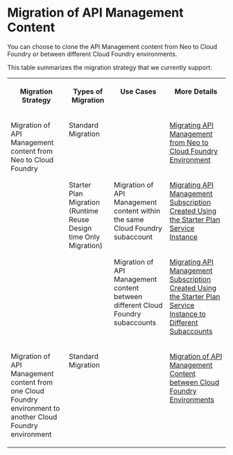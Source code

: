 <!-- loiod66b3e54e1254d35b93e06fbc2d76b1e -->

# Migration of API Management Content

You can choose to clone the API Management content from Neo to Cloud Foundry or between different Cloud Foundry environments.

This table summarizes the migration strategy that we currently support:


<table>
<tr>
<th valign="top">

Migration Strategy

</th>
<th valign="top">

Types of Migration

</th>
<th valign="top">

Use Cases

</th>
<th valign="top">

More Details

</th>
</tr>
<tr>
<td valign="top" rowspan="3">

Migration of API Management content from Neo to Cloud Foundry

</td>
<td valign="top">

Standard Migration

</td>
<td valign="top">



</td>
<td valign="top">

[Migrating API Management from Neo to Cloud Foundry Environment](migrating-api-management-from-neo-to-cloud-foundry-environment-92f2da1.md) 

</td>
</tr>
<tr>
<td valign="top" rowspan="2">

Starter Plan Migration \(Runtime Reuse Design time Only Migration\)

</td>
<td valign="top">

Migration of API Management content within the same Cloud Foundry subaccount

</td>
<td valign="top">

[Migrating API Management Subscription Created Using the Starter Plan Service Instance](migrating-api-management-subscription-created-using-the-starter-plan-service-instance-9778a36.md) 

</td>
</tr>
<tr>
<td valign="top">

Migration of API Management content between different Cloud Foundry subaccounts

</td>
<td valign="top">

[Migrating API Management Subscription Created Using the Starter Plan Service Instance to Different Subaccounts](migrating-api-management-subscription-created-using-the-starter-plan-service-instance-to-1f4ed86.md) 

</td>
</tr>
<tr>
<td valign="top">

Migration of API Management content from one Cloud Foundry environment to another Cloud Foundry environment

</td>
<td valign="top">

Standard Migration

</td>
<td valign="top">



</td>
<td valign="top">

[Migration of API Management Content between Cloud Foundry Environments](migration-of-api-management-content-between-cloud-foundry-environments-17f09f3.md) 

</td>
</tr>
</table>

